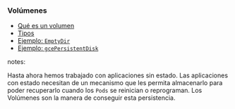 ### Volúmenes
* [Qué es un volumen](#volumes-whats-a-volume)
* [Tipos](#volumes-types-of-volumes)
* [Ejemplo: `EmptyDir`](#volumes-example-emptydir)
* [Ejemplo: `gcePersistentDisk`](#volumes-example-gcepersistentdisk)

notes:

Hasta ahora hemos trabajado con aplicaciones sin estado. Las aplicaciones con estado necesitan de un mecanismo que les
permita almacenarlo para poder recuperarlo cuando los `Pods` se reinician o reprograman. Los Volúmenes
son la manera de conseguir esta persistencia.